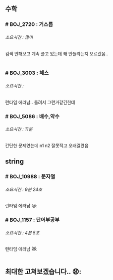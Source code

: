## 수학
### # BOJ_2720 : 거스름
###### 소요시간 : 많이
검색 안해보고 계속 풀고 있는데 왜 안풀리는지 모르겠음..  
    <br />
    
### # BOJ_3003 : 체스
###### 소요시간 : 
런타임 에러남.. 틀려서 그런거같긴한데
    <br />
    
### # BOJ_5086 : 배수,약수
###### 소요시간 : 11분
간단한 문제였는데 n1 n2 잘못적고 오래걸렸음
    <br />
    
## string
### # BOJ_10988 : 문자열 
###### 소요시간 : 9분 24초  
런타임 에러남 😢:
    <br />
    
### # BOJ_1157 : 단어부공부
###### 소요시간 : 4분 5초  
런타임 에러남 😿:  
    <br />
    
    

## 최대한 고쳐보겠습니다.. 😧:
